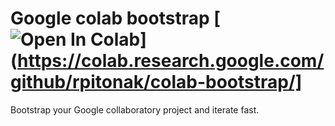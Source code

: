 # Google colab bootstrap [![Open In Colab](https://colab.research.google.com/assets/colab-badge.svg)](https://colab.research.google.com/github/rpitonak/colab-bootstrap/]

Bootstrap your Google collaboratory project and iterate fast.
